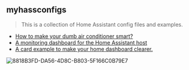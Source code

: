 
## myhassconfigs

> This is a collection of Home Assistant config files and examples.

- [How to make your dumb air conditioner smart?](https://github.com/hxcde/myhassconfigs/blob/main/makethingssmart/make_dumb_ac_smart)
- [A monitoring dashboard for the Home Assistant host](https://github.com/hxcde/myhassconfigs/tree/main/dashboards/monitoring)
- [A card example to make your home dashboard clearer.](https://github.com/hxcde/myhassconfigs/blob/main/dashboards/homedash/)

![8818B3FD-DA56-4D8C-B803-5F166C0B79E7](https://user-images.githubusercontent.com/30338980/181823772-e9ac2a9d-2350-4c0a-9f94-b9bf6b8e1ce4.png)
